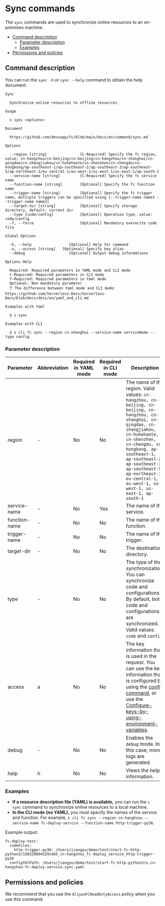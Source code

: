 # Sync commands

The `sync` commands are used to synchronize online resources to an on-premises machine. 

- [Command description](#Command-description)
  - [Parameter description](#Parameter-description)
  - [Examples](#Examples)
- [Permissions and policies](#Permissions-and-policies)

## Command description

You can run the `sync -h` or `sync --help` command to obtain the help document:

```shell script
Sync

  Synchronize online resources to offline resources 

Usage

  s sync <options>  

Document
  
  https://github.com/devsapp/fc/blob/main/docs/en/command/sync.md                  

Options
 
  --region [string]               [C-Required] Specify the fc region, value: cn-hangzhou/cn-beijing/cn-beijing/cn-hangzhou/cn-shanghai/cn-qingdao/cn-zhangjiakou/cn-huhehaote/cn-shenzhen/cn-chengdu/cn-hongkong/ap-southeast-1/ap-southeast-2/ap-southeast-3/ap-southeast-5/ap-northeast-1/eu-central-1/eu-west-1/us-west-1/us-east-1/ap-south-1  
  --service-name [string]         [C-Required] Specify the fc service name  
  --function-name [string]        [Optional] Specify the fc function name   
  --trigger-name [string]         [Optional] Specify the fc trigger name, multiple triggers can be specified using [--trigger-name name1 --trigger-name name2]                                                        
  --target-dir [string]           [Optional] Specify storage directory, default: current dir                                
  --type [code/config]            [Optional] Operation type, value: code/config
  -f, --force                     [Optional] Mandatory overwrite code file                                  

Global Options

  -h, --help                 [Optional] Help for command          
  -a, --access [string]   [Optional] Specify key alias         
  --debug                    [Optional] Output debug informations            

Options Help

  Required: Required parameters in YAML mode and CLI mode
  C-Required: Required parameters in CLI mode
  Y-Required: Required parameters in Yaml mode
  Optional: Non mandatory parameter
  ✋ The difference between Yaml mode and CLI mode: https://github.com/Serverless-Devs/Serverless-Devs/blob/docs/docs/en/yaml_and_cli.md

Examples with Yaml

  $ s sync                                                                                  

Examples with CLI

  $ s cli fc sync --region cn-shanghai --service-name serviceName --type config 
```

### Parameter description
 
| Parameter   | Abbreviation | Required in YAML mode | Required in CLI mode | Description                           |
| ------------- | -------- | -------------- | ------------- | ------------------------------------------------------------ |
| region    | -    | No      | No      | The name of the region. Valid values: `cn-hangzhou, cn-beijing, cn-beijing, cn-hangzhou, cn-shanghai, cn-qingdao, cn-zhangjiakou, cn-huhehaote, cn-shenzhen, cn-chengdu, cn-hongkong, ap-southeast-1, ap-southeast-2, ap-southeast-3, ap-southeast-5, ap-northeast-1, eu-central-1, eu-west-1, us-west-1, us-east-1, ap-south-1` |
| service-name | -    | No      | Yes     | The name of the service.                            |
| function-name | -    | No      | No     | The name of the function.                            |
| trigger-name | -    | No      | No     | The name of the trigger.                           |
| target-dir  | -    | No      | No     | The destination directory.                           |
| type     | -    | No      | No     | The type of the synchronization. You can synchronize code and configurations. By default, both code and configurations are synchronized. Valid values: `code` and `config` |
| access    | a    | No      | No     | The key information that is used in the request. You can use the key information that is configured by using the [config command](https://github.com/Serverless-Devs/Serverless-Devs/tree/master/docs/en/command/config.md#config-add-command), or use the [Configure-keys-by-using-environment-variables](https://github.com/Serverless-Devs/Serverless-Devs/tree/master/docs/en/command/config.md#Configure-keys-by-using-environment-variables). |
| debug     | -    | No      | No     | Enables the `debug` mode. In this case, more logs are generated.            |
| help     | h    | No      | No     | Views the help information.                         |
 
### Examples
 
- **If a resource description file (YAML) is available,** you can run the `s sync` command to synchronize online resources to a local machine.
- **In the CLI mode (no YAML),** you must specify the names of the service and function. For example, `s cli fc sync --region cn-hanghzou --service-name fc-deploy-service --function-name http-trigger-py36`.
 
Example output:
 

```text
fc-deploy-test: 
  codeFiles:  
  	http-trigger-py36: /Users/jiangyu/demo/test/start-fc-http-python3/1583208943291465_cn-hangzhou_fc-deploy_service_http-trigger-py36
  configYmlPath: /Users/jiangyu/demo/test/start-fc-http-python3/s.cn-hangzhou-fc-deploy-service.sync.yaml
```

## Permissions and policies

We recommend that you use the `AliyunFCReadOnlyAccess` policy when you use this command.
